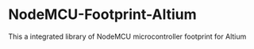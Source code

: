 # NodeMCU-Footprint-Altium

This a integrated library of NodeMCU microcontroller footprint for Altium
